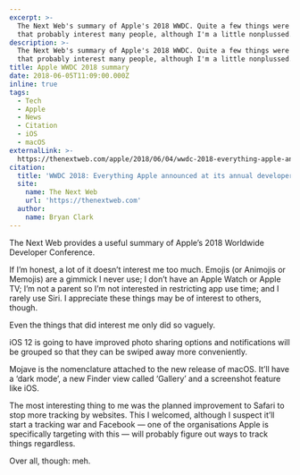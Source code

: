 ```yaml
---
excerpt: >-
  The Next Web's summary of Apple's 2018 WWDC. Quite a few things were announced
  that probably interest many people, although I'm a little nonplussed.
description: >-
  The Next Web's summary of Apple's 2018 WWDC. Quite a few things were announced
  that probably interest many people, although I'm a little nonplussed.
title: Apple WWDC 2018 summary
date: 2018-06-05T11:09:00.000Z
inline: true
tags:
  - Tech
  - Apple
  - News
  - Citation
  - iOS
  - macOS
externalLink: >-
  https://thenextweb.com/apple/2018/06/04/wwdc-2018-everything-apple-announced-at-its-annual-developer-conference/
citation:
  title: 'WWDC 2018: Everything Apple announced at its annual developer conference'
  site:
    name: The Next Web
    url: 'https://thenextweb.com'
  author:
    name: Bryan Clark
---
```

The Next Web provides a useful summary of Apple’s 2018 Worldwide Developer Conference.

If I’m honest, a lot of it doesn’t interest me too much. Emojis (or Animojis or Memojis) are a gimmick I never use; I don’t have an Apple Watch or Apple TV; I’m not a parent so I’m not interested in restricting app use time; and I rarely use Siri. I appreciate these things may be of interest to others, though.

Even the things that did interest me only did so vaguely.

iOS 12 is going to have improved photo sharing options and notifications will be grouped so that they can be swiped away more conveniently.

Mojave is the nomenclature attached to the new release of macOS. It’ll have a ‘dark mode’, a new Finder view called ‘Gallery’ and a screenshot feature like iOS. 

The most interesting thing to me was the planned improvement to Safari to stop more tracking by websites. This I welcomed, although I suspect it’ll start a tracking war and Facebook — one of the organisations Apple is specifically targeting with this — will probably figure out ways to track things regardless.

Over all, though: meh.




